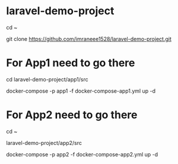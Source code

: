 # laravel-demo-project

cd ~

git clone https://github.com/imraneee1528/laravel-demo-project.git

# For App1 need to go there
 
cd laravel-demo-project/app1/src

docker-compose -p app1 -f docker-compose-app1.yml up -d

# For App2  need to go there

cd ~

laravel-demo-project/app2/src

docker-compose -p app2 -f docker-compose-app2.yml up -d
